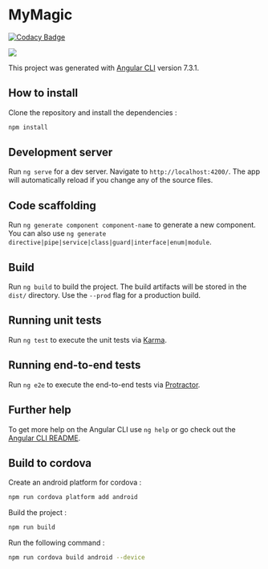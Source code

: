 # MyMagic

[![Codacy Badge](https://api.codacy.com/project/badge/Grade/526b0bd58e0f47d5bb9fb71ac5f2137d)](https://www.codacy.com/app/Skyrona/my-magic?utm_source=github.com&amp;utm_medium=referral&amp;utm_content=Skyrona/my-magic&amp;utm_campaign=Badge_Grade)

![](demo.gif)

This project was generated with [Angular CLI](https://github.com/angular/angular-cli) version 7.3.1.

## How to install

Clone the repository and install the dependencies : 
```bash
npm install
```

## Development server

Run `ng serve` for a dev server. Navigate to `http://localhost:4200/`. The app will automatically reload if you change any of the source files.

## Code scaffolding

Run `ng generate component component-name` to generate a new component. You can also use `ng generate directive|pipe|service|class|guard|interface|enum|module`.

## Build

Run `ng build` to build the project. The build artifacts will be stored in the `dist/` directory. Use the `--prod` flag for a production build.

## Running unit tests

Run `ng test` to execute the unit tests via [Karma](https://karma-runner.github.io).

## Running end-to-end tests

Run `ng e2e` to execute the end-to-end tests via [Protractor](http://www.protractortest.org/).

## Further help

To get more help on the Angular CLI use `ng help` or go check out the [Angular CLI README](https://github.com/angular/angular-cli/blob/master/README.md).

## Build to cordova

Create an android platform for cordova : 
```bash
npm run cordova platform add android
```

Build the project : 
```bash
npm run build
```
Run the following command : 

```bash
npm run cordova build android --device
```